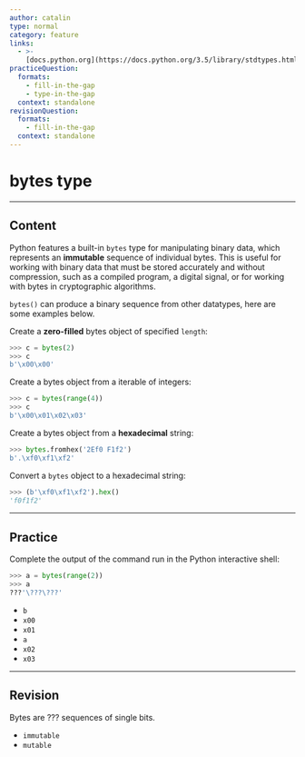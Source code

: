```yaml
---
author: catalin
type: normal
category: feature
links:
  - >-
    [docs.python.org](https://docs.python.org/3.5/library/stdtypes.html#bytes){website}
practiceQuestion:
  formats:
    - fill-in-the-gap
    - type-in-the-gap
  context: standalone
revisionQuestion:
  formats:
    - fill-in-the-gap
  context: standalone
---
```


# bytes type


---

## Content

Python features a built-in `bytes` type for manipulating binary data, which represents an **immutable** sequence of individual bytes. This is useful for working with binary data that must be stored accurately and without compression, such as a compiled program, a digital signal, or for working with bytes in cryptographic algorithms.

`bytes()` can produce a binary sequence from other datatypes, here are some examples below.

Create a **zero-filled** bytes object of specified `length`:

```python
>>> c = bytes(2)
>>> c
b'\x00\x00'
```

Create a bytes object from a iterable of integers:

```python
>>> c = bytes(range(4))
>>> c
b'\x00\x01\x02\x03'
```

Create a bytes object from a **hexadecimal** string:

```python
>>> bytes.fromhex('2Ef0 F1f2')
b'.\xf0\xf1\xf2'

```

Convert a `bytes` object to a hexadecimal string:

```python
>>> (b'\xf0\xf1\xf2').hex()
'f0f1f2'
```


---

## Practice

Complete the output of the command run in the Python interactive shell:

```python
>>> a = bytes(range(2))
>>> a
???'\???\???'
```

- `b`
- `x00`
- `x01`
- `a`
- `x02`   
- `x03`


---

## Revision

Bytes are ??? sequences of single bits.

- `immutable`
- `mutable`
 
